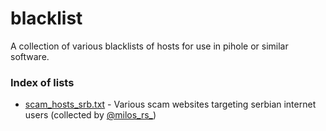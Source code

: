 # blacklist

A collection of various blacklists of hosts for use in pihole or similar software.

### Index of lists

* [scam_hosts_srb.txt](/blob/main/scam_hosts_srb.txt) - Various scam websites targeting serbian internet users (collected by [@milos_rs_](https://twitter.com/milos_rs_ "@milos_rs_ on X"))